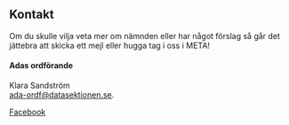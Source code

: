 ## Kontakt

Om du skulle vilja veta mer om nämnden eller har något förslag så går det jättebra att skicka ett mejl eller hugga tag i oss i META!

#### Adas ordförande
Klara Sandström<br/>
[ada-ordf@datasektionen.se](mailto:ada-ordf@datasektionen.se). <br/>

[Facebook](https://www.facebook.com/ADAKTH)
